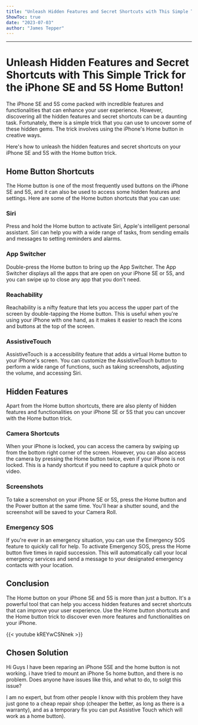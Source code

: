 ```yaml
---
title: "Unleash Hidden Features and Secret Shortcuts with This Simple Trick for the iPhone SE and 5S Home Button!"
ShowToc: true 
date: "2023-07-03"
author: "James Tepper"
---
```

*****
# Unleash Hidden Features and Secret Shortcuts with This Simple Trick for the iPhone SE and 5S Home Button!

The iPhone SE and 5S come packed with incredible features and functionalities that can enhance your user experience. However, discovering all the hidden features and secret shortcuts can be a daunting task. Fortunately, there is a simple trick that you can use to uncover some of these hidden gems. The trick involves using the iPhone's Home button in creative ways.

Here's how to unleash the hidden features and secret shortcuts on your iPhone SE and 5S with the Home button trick.

## Home Button Shortcuts

The Home button is one of the most frequently used buttons on the iPhone SE and 5S, and it can also be used to access some hidden features and settings. Here are some of the Home button shortcuts that you can use:

### Siri

Press and hold the Home button to activate Siri, Apple's intelligent personal assistant. Siri can help you with a wide range of tasks, from sending emails and messages to setting reminders and alarms.

### App Switcher

Double-press the Home button to bring up the App Switcher. The App Switcher displays all the apps that are open on your iPhone SE or 5S, and you can swipe up to close any app that you don't need.

### Reachability

Reachability is a nifty feature that lets you access the upper part of the screen by double-tapping the Home button. This is useful when you're using your iPhone with one hand, as it makes it easier to reach the icons and buttons at the top of the screen.

### AssistiveTouch

AssistiveTouch is a accessibility feature that adds a virtual Home button to your iPhone's screen. You can customize the AssistiveTouch button to perform a wide range of functions, such as taking screenshots, adjusting the volume, and accessing Siri.

## Hidden Features

Apart from the Home button shortcuts, there are also plenty of hidden features and functionalities on your iPhone SE or 5S that you can uncover with the Home button trick.

### Camera Shortcuts

When your iPhone is locked, you can access the camera by swiping up from the bottom right corner of the screen. However, you can also access the camera by pressing the Home button twice, even if your iPhone is not locked. This is a handy shortcut if you need to capture a quick photo or video.

### Screenshots

To take a screenshot on your iPhone SE or 5S, press the Home button and the Power button at the same time. You'll hear a shutter sound, and the screenshot will be saved to your Camera Roll.

### Emergency SOS

If you're ever in an emergency situation, you can use the Emergency SOS feature to quickly call for help. To activate Emergency SOS, press the Home button five times in rapid succession. This will automatically call your local emergency services and send a message to your designated emergency contacts with your location.

## Conclusion

The Home button on your iPhone SE and 5S is more than just a button. It's a powerful tool that can help you access hidden features and secret shortcuts that can improve your user experience. Use the Home button shortcuts and the Home button trick to discover even more features and functionalities on your iPhone.

{{< youtube kREYwCSNnek >}} 



## Chosen Solution
 Hi Guys
I have been reparing an iPhone 5SE and the home button is not working. i have tried to mount an iPhone 5s home button, and there is no problem.
Does anyone have issues like this, and what to do, to solgt this issue?

 I am no expert, but from other people I know with this problem they have just gone to a cheap repair shop (cheaper the better, as long as there is a warranty), and as a temporary fix you can put Assistive Touch which will work as a home button).




